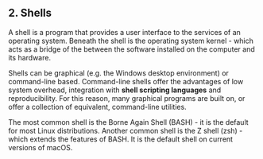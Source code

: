 ## 2. Shells

A shell is a program that provides a user interface to the services of an operating system. Beneath the shell is the operating system kernel - which acts as a bridge of the between the software installed on the computer and its hardware.

Shells can be graphical (e.g. the Windows desktop environment) or command-line based. Command-line shells offer the advantages of low system overhead, integration with **shell scripting languages** and reproducibility. For this reason, many graphical programs are built on, or offer a collection of equivalent, command-line utilities.

The most common shell is the Borne Again Shell (BASH) - it is the default for most Linux distributions. Another common shell is the Z shell (zsh) - which extends the features of BASH. It is the default shell on current versions of macOS.

